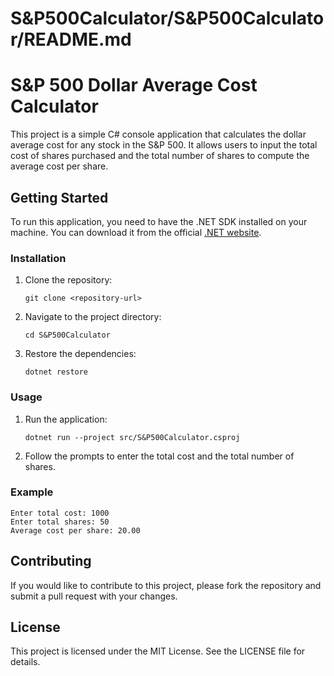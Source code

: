 # S&P500Calculator/S&P500Calculator/README.md

# S&P 500 Dollar Average Cost Calculator

This project is a simple C# console application that calculates the dollar average cost for any stock in the S&P 500. It allows users to input the total cost of shares purchased and the total number of shares to compute the average cost per share.

## Getting Started

To run this application, you need to have the .NET SDK installed on your machine. You can download it from the official [.NET website](https://dotnet.microsoft.com/download).

### Installation

1. Clone the repository:
   ```
   git clone <repository-url>
   ```
2. Navigate to the project directory:
   ```
   cd S&P500Calculator
   ```
3. Restore the dependencies:
   ```
   dotnet restore
   ```

### Usage

1. Run the application:
   ```
   dotnet run --project src/S&P500Calculator.csproj
   ```
2. Follow the prompts to enter the total cost and the total number of shares.

### Example

```
Enter total cost: 1000
Enter total shares: 50
Average cost per share: 20.00
```

## Contributing

If you would like to contribute to this project, please fork the repository and submit a pull request with your changes.

## License

This project is licensed under the MIT License. See the LICENSE file for details.